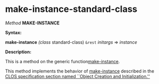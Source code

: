 make-instance-standard-class
============================

*Method* **MAKE-INSTANCE**

**Syntax:**

**make-instance** *(class* standard-class) `&rest` *initargs* => *instance*

**Description:**

This is a method on the generic function[make-instance](/meta-object-protocol/make-instance).

This method implements the behavior of [make-instance](/meta-object-protocol/make-instance) described in the [CLOS specification section named ``Object Creation and Initialization.''](http://www.lispworks.com/documentation/HyperSpec/Body/07_a.htm)
